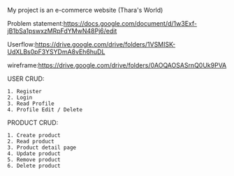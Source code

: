 My project is an e-commerce website (Thara's World)

Problem statement:https://docs.google.com/document/d/1w3Exf-jB1bSa1pswxzMRpFdYMwN48Pj6/edit

Userflow:https://drive.google.com/drive/folders/1VSMISK-UdXLBs0pF3YSYDmA8vEh6huDL

wireframe:https://drive.google.com/drive/folders/0AOQAOSASrnQ0Uk9PVA


USER CRUD:

    1. Register 
    2. Login 
    3. Read Profile
    4. Profile Edit / Delete

PRODUCT CRUD:

    1. Create product
    2. Read product
    3. Product detail page
    4. Update product
    5. Remove product
    6. Delete product

